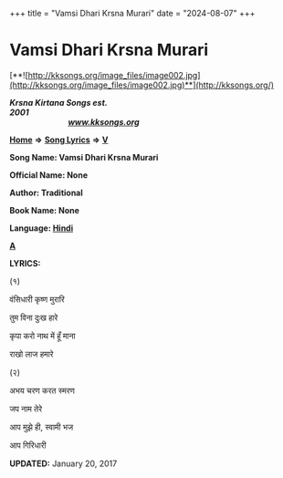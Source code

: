+++
title = "Vamsi Dhari Krsna Murari"
date = "2024-08-07"
+++

# Vamsi Dhari Krsna Murari
[**![http://kksongs.org/image_files/image002.jpg](http://kksongs.org/image_files/image002.jpg)**](http://kksongs.org/)

**_Krsna Kirtana Songs est. 2001_**                                                                                                                                                 **_www.kksongs.org_**

**[Home](http://kksongs.org/)** **⇒** **[Song Lyrics](http://kksongs.org/lyrics.html)** **⇒** **[V](http://kksongs.org/songs/song_v.html)**

**Song Name: Vamsi Dhari Krsna Murari**

**Official Name: None**

**Author: Traditional**

**Book Name: None**

**Language: [Hindi](http://kksongs.org/language/list/hindi.html)**

**[A](http://kksongs.org/songs/v/vamsidharikrsna.html)**

**LYRICS:**

(१)

वंसिधारी कृष्ण मुरारि

तुम विना दुःख हारे

कृपा करो नाथ में हूँ माना

राखो लाज हमारे

(२)

अभय चरण करत स्मरण

जप नाम तेरे

आप मुझे ही, स्वामी भज

आप गिरिधारी

**UPDATED:** January 20, 2017